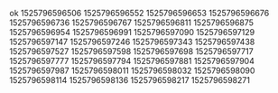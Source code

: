 ok
1525796596506
1525796596552
1525796596653
1525796596676
1525796596736
1525796596767
1525796596811
1525796596875
1525796596954
1525796596991
1525796597090
1525796597129
1525796597147
1525796597246
1525796597343
1525796597438
1525796597527
1525796597598
1525796597698
1525796597717
1525796597777
1525796597794
1525796597881
1525796597904
1525796597987
1525796598011
1525796598032
1525796598090
1525796598114
1525796598136
1525796598217
1525796598271
